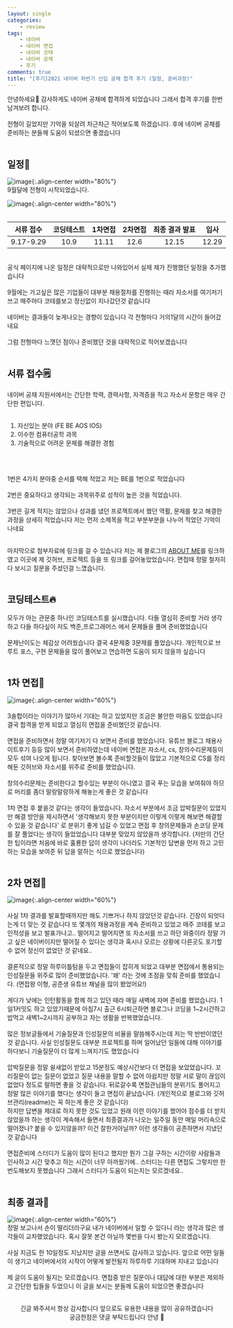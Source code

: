 ```yaml
---
layout: single
categories:
    - review
tags:
    - 네이버
    - 네이버 면접
    - 네이버 코테
    - 네이버 공채
    - 후기
comments: true
title: "[후기]2021 네이버 하반기 신입 공채 합격 후기 (일정, 준비과정)"
---
```


안녕하세요👋 감사하게도 네이버 공채에 합격하게 되었습니다 그래서 합격 후기를 한번 남겨보려 합니다.<br>
<br>
전형이 길었지만 기억을 되살려 차근차근 적어보도록 하겠습니다. 후에 네이버 공채를 준비하는 분들께 도움이 되셨으면 좋겠습니다<br>
<br>

## 일정📝
![image](/assets/images/1226_57/naver0.png){:.align-center width="80%"}<br>
9월달에 전형이 시작되었습니다.<br>

![image](/assets/images/1226_57/naver1.png){:.align-center width="80%"}<br>
<br>
  
| 서류 접수 | 코딩테스트 | 1차면접 | 2차면접 | 최종 결과 발표 | 입사 |
|:---:|:---:|:---:|:---:|:---:|:---:|
| 9.17-9.29 | 10.9 | 11.11 | 12.6 | 12.15 | 12.29 |{:.align-center}
  
<br>
공식 페이지에 나온 일정은 대략적으로만 나와있어서 실제 제가 진행했던 일정을 추가했습니다<br>
<br>
9월에는 가고싶은 많은 기업들이 대부분 채용절차를 진행하는 때라 자소서를 여기저기 쓰고 매주마다 코테를보고 정신없이 지나갔던것 같습니다<br>
<br>
네이버는 결과들이 늦게나오는 경향이 있습니다 각 전형마다 거의1달의 시간이 들어갔네요<br>
<br>
그럼 전형마다 느꼇던 점이나 준비했던 것을 대략적으로 적어보겠습니다<br>
<br>

## 서류 접수🗒

네이버 공채 지원서에서는 간단한 학력, 경력사항, 자격증을 적고 자소서 문항은 매우 간단한 편입니다.<br>
<br>

1. 자신있는 분야 (FE BE AOS IOS)
2. 이수한 컴퓨터공학 과목
3. 기술적으로 어려운 문제를 해결한 경험
<br>
<br>

1번은 4가지 분야중 순서를 택해 적었고 저는 BE를 1번으로 적었습니다<br>
<br>
2번은 중요하다고 생각되는 과목위주로 성적이 높은 것을 적었습니다.<br>
<br>
3번은 길게 적지는 않았으나 성과를 냈던 프로젝트에서 했던 역활, 문제를 찾고 해결한 과정을 상세히 적었습니다 저는 먼저 소제목을 적고 부분부분을 나누어 적었던 기억이 나네요<br>
<br>

마지막으로 첨부자료에 링크를 걸 수 있습니다 저는 제 블로그의 [ABOUT ME](https://stg0123.github.io/about/)를 링크하였고 이곳에 제 깃허브, 프로젝트 등을 또 링크를 걸어놓았었습니다. 면접때 정말 철저히 다 보시고 질문을 주셨던걸 느꼈습니다.<br>
<br>

## 코딩테스트🔥

모두가 아는 관문중 하나인 코딩테스트를 실시했습니다. 다들 열심히 준비할 거라 생각하고 다들 하다싶이 저도 백준,프로그래머스 에서 문제들을 풀며 준비했었습니다<br>
<br>
문제난이도는 체감상 어려웠습니다 결국 4문제중 3문제를 풀었습니다. 개인적으로 브루트 포스, 구현 문제들을 많이 풀어보고 연습하면 도움이 되지 않을까 싶습니다<br>
<br>

## 1차 면접👊

![image](/assets/images/1226_57/naver2.png){:.align-center width="60%"}<br>
<br>
3솔합이라는 이야기가 많아서 기대는 하고 있었지만 조금은 불안한 마음도 있었습니다 결국 합격을 받게 되었고 열심히 면접을 준비했던것 같습니다.<br>
<br>
면접을 준비하면서 정말 여기저기 다 보면서 준비를 했었습니다. 유튜브 블로그 채용사이트후기 등등 많이 보면서 준비하였는데 네이버 면접은 자소서, cs, 창의수리문제등이 모두 섞여 나오게 됩니다. 찾아보면 볼수록 준비할것들이 많았고 기본적으로 CS를 정리해둔 깃허브와 자소서를 위주로 준비를 했었습니다.<br>
<br>
창의수리문제는 준비한다고 할수있는 부분이 아니였고 결국 푸는 모습을 보여줘야 하므로 머리를 좀더 말랑말랑하게 해놓는게 좋은 것 같습니다<br>
<br>
1차 면접 후 붙을것 같다는 생각이 들었습니다. 자소서 부분에서 조금 압박질문이 있었지만 해결 방안을 제시하면서 '생각해보지 못한 부분이지만 이렇게 이렇게 해보면 해결할 수 있을 것 같습니다' 로 분위기 좋게 넘길 수 있었고 면접 후 창의문제들과 손코딩 문제를 잘 풀었다는 생각이 들었었습니다 대부분 맞았지 않았을까 생각합니다. (저만의 간단한 팁이라면 처음에 바로 훌룡한 답이 생각이 나더라도 기본적인 답변을 먼저 하고 고민하는 모습을 보여준 뒤 답을 말하는 식으로 했었습니다)<br>
<br>


## 2차 면접📔

![image](/assets/images/1226_57/naver3.png){:.align-center width="60%"}<br>
<br>
사실 1차 결과를 발표할때까지만 해도 기쁘거나 하지 않았던것 같습니다. 긴장이 되엇다는게 더 맞는 것 같습니다 또 몇개의 채용과정을 계속 준비하고 있었고 매주 코테를 보고 인적성을 보고 발표가나고.. 떨어지고 떨어지면 또 자소서를 쓰고 하던 와중이라 정말 가고 싶은 네이버이지만 떨어질 수 있다는 생각과 혹시나 모르는 상황에 다른곳도 포기할 수 없어 정신이 없었던 것 같네요..<br>
<br>
결론적으로 정말 하루이틀텀을 두고 면접들이 잡히게 되었고 대부분 면접에서 통용되는 인성질문들 위주로 많이 준비했었습니다. '왜' 라는 것에 초점을 맞춰 준비를 했었습니다. (면접왕 이형, 공준생 유튜브 채널을 많이 봤었어요!)<br>
<br>
게다가 낮에는 인턴활동을 함께 하고 있던 때라 매일 새벽에 자며 준비를 했었습니다. 1일1커밋도 하고 있었기때문에 아침7시 출근 6시퇴근하면 블로그나 코딩을 1~2시간하고 밥먹고 새벽1~2시까지 공부하고 자는 생활을 반복했었습니다. <br>
<br>
많은 정보글들에서 기술질문과 인성질문의 비율을 말씀해주시는데 저는 딱 반반이였던것 같습니다. 사실 인성질문도 대부분 프로젝트를 하며 일어났던 일들에 대해 이야기를 하다보니 기술질문이 더 많게 느껴지기도 했었습니다<br>
<br>
압박질문을 정말 쉴새없이 받았고 15분정도 예상시간보다 더 면접을 보았었습니다. 꼬리질문이 없는 질문이 없었고 질문 내용을 말할 수 없어 아쉽지만 정말 서로 말이 끊임이 없었다 정도로 말하면 좋을 것 같습니다. 뒤로갈수록 면접관님들의 분위기도 풀어지고 정말 많은 이야기를 했다는 생각이 들고 면접이 끝났습니다. (개인적으로 블로그와 깃허브관리(readme)는 꼭 하는게 좋은 것 같습니다)
<br>
하지만 답변을 제대로 하지 못한 것도 있었고 원래 이런 이야기를 했어야 점수를 더 받지 않았을까 하는 생각이 계속해서 들면서 최종결과가 나오는 일주일 동안 매일 머리속으로 떨어졌나? 붙을 수 있지않을까? 이건 잘한거아닐까? 이런 생각들이 공존하면서 지냈던것 같습니다<br>
<br>
면접준비에 스터디가 도움이 많이 된다고 했지만 뭔가 그걸 구하는 시간이랑 사람들과 인사하고 시간 맞추고 하는 시간이 너무 아까웠기에.. 스터디는 다른 면접도 그렇지만 한번도해보지 못했습니다 그래서 스터디가 도움이 되는지는 모르겠네요..<br>
<br>

## 최종 결과🏅

![image](/assets/images/1226_57/naver4.png){:.align-center width="60%"}<br>
정말 보고나서 손이 떨리더라구요 내가 네이버에서 일할 수 있다니 라는 생각과 많은 생각들이 교차했었습니다. 혹시 잘못 본건 아닐까 몇번을 다시 봤는지 모르겠습니다.<br>
<br>
사실 지금도 한 10일정도 지났지만 글을 쓰면서도 감사하고 있습니다. 앞으로 어떤 일들이 생기고 네이버에서의 시작이 어떻게 발전될지 하루하루 기대하며 지내고 있습니다<br>
<br>
제 글이 도움이 될지는 모르겠습니다. 면접중 받은 질문이나 대답에 대한 부분은 제외하고 간단한 팁들을 두었으니 이 글을 보시는 분들께 도움이 되었으면 좋겠습니다<br>
<br>

<center>긴글 봐주셔서 항상 감사합니다 앞으로도 유용한 내용을 많이 공유하겠습니다<br> 궁금한점은 댓글 부탁드립니다 안녕 👋</center>